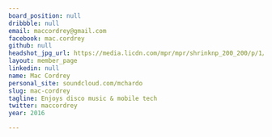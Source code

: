 ```yaml
---
board_position: null
dribbble: null
email: maccordrey@gmail.com
facebook: mac.cordrey
github: null
headshot_jpg_url: https://media.licdn.com/mpr/mpr/shrinknp_200_200/p/1/000/1fd/2f4/1224ef1.jpg
layout: member_page
linkedin: null
name: Mac Cordrey
personal_site: soundcloud.com/mchardo
slug: mac-cordrey
tagline: Enjoys disco music & mobile tech
twitter: maccordrey
year: 2016

---
```

